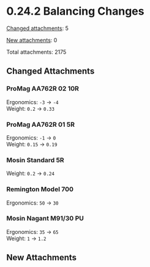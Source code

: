 ﻿# 0.24.2 Balancing Changes

[Changed attachments](#changed-attachments): 5

[New attachments](#new-attachments): 0

Total attachments: 2175

## Changed Attachments

### ProMag AA762R 02 10R

Ergonomics: `-3` -> <code class="red">-4</code> \
Weight: `0.2` -> <code class="red">0.33</code>

### ProMag AA762R 01 5R

Ergonomics: `-1` -> <code class="green">0</code> \
Weight: `0.15` -> <code class="red">0.19</code>

### Mosin Standard 5R

Weight: `0.2` -> <code class="red">0.24</code>

### Remington Model 700

Ergonomics: `50` -> <code class="red">30</code>

### Mosin Nagant M91/30 PU

Ergonomics: `35` -> <code class="green">65</code> \
Weight: `1` -> <code class="red">1.2</code>

## New Attachments

